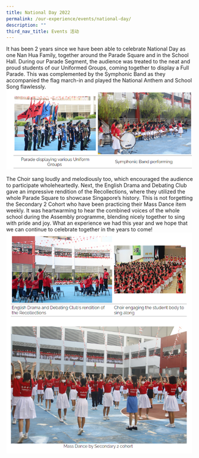 ```yaml
---
title: National Day 2022
permalink: /our-experience/events/national-day/
description: ""
third_nav_title: Events 活动
---
```

It has been 2 years since we have been able to celebrate National Day as one Nan Hua Family, together around the Parade Square and in the School Hall. During our Parade Segment, the audience was treated to the neat and proud students of our Uniformed Groups, coming together to display a Full Parade. This was complemented by the Symphonic Band as they accompanied the flag march-in and played the National Anthem and School Song flawlessly.
<img src="/images/nd1.png" style="width:500px">
<br>


The Choir sang loudly and melodiously too, which encouraged the audience to participate wholeheartedly. Next, the English Drama and Debating Club gave an impressive rendition of the Recollections, where they utilized the whole Parade Square to showcase Singapore’s history. This is not forgetting the Secondary 2 Cohort who have been practicing their Mass Dance item weekly. It was heartwarming to hear the combined voices of the whole school during the Assembly programme, blending nicely together to sing with pride and joy. What an experience we had this year and we hope that we can continue to celebrate together in the years to come!
<img src="/images/nd2.png" style="width:500px">
<br>